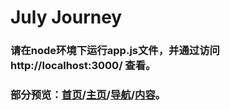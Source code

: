# July Journey<br>
### 请在node环境下运行app.js文件，并通过访问 http://localhost:3000/ 查看。<br>
### 部分预览：[首页](http://htmlpreview.github.io/?https://everend.github.io/Dust/preview/index-preview.html)/[主页](http://htmlpreview.github.io/?https://everend.github.io/Dust/preview/main-preview.html)/[导航](http://htmlpreview.github.io/?https://everend.github.io/Dust/preview/nav-preview.html)/[内容](http://htmlpreview.github.io/?https://everend.github.io/Dust/preview/content-preview.html)。
